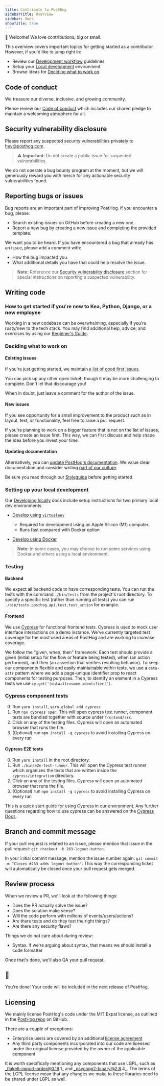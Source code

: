 ```yaml
---
title: Contribute to PostHog
sidebarTitle: Overview
sidebar: Docs
showTitle: true
---
```


👋 Welcome! We love contributions, big or small. 

This overview covers important topics for getting started as a contributor. However, if you'd like to jump right in:

- Review our [Development workflow](/docs/contribute/development-workflow) guidelines
- Setup your [Local development](/docs/contribute/developing-locally) environment
- Browse ideas for [Deciding what to work on](#deciding-what-to-work-on)

## Code of conduct

We treasure our diverse, inclusive, and growing community. 

Please review our [Code of conduct](/docs/contribute/code-of-conduct) which includes our shared pledge to maintain a welcoming atmophere for all.

## Security vulnerability disclosure

Please report any suspected security vulnerabilities privately to [hey@posthog.com](mailto:hey@posthog.com). 

> ⚠️ **Important**: Do not create a public issue for suspected vulnerabilities.

We do not operate a bug bounty program at the moment, but we will generously reward you with merch for any actionable security vulnerabilities found.

## Reporting bugs or issues

Bug reports are an important part of improving PostHog. If you encounter a bug, please:

- Search existing issues on GitHub before creating a new one. 
- Report a new bug by creating a new issue and completing the provided template. 

We want you to be heard. If you have encountered a bug that already has an issue, please add a comment with:

- How the bug impacted you.
- What additional details you have that could help resolve the issue.

> **Note:** Reference our [Security vulnerability disclosure](contribute#security-vulnerability-disclosure) section for special instructions on reporting a suspected vulnerability.

## Writing code 

### How to get started if you're new to Kea, Python, Django, or a new employee

Working in a new codebase can be overwhelming, especially if you're rusty/new to the tech stack. 
You may find additional help, advice, and exercises by using our [Beginner's Guide](/handbook/engineering/beginners-guide/introduction).

### Deciding what to work on

#### Existing issues

If you're just getting started, we maintain [a list of good first issues](https://github.com/PostHog/posthog/issues?q=is%3Aissue+is%3Aopen+label%3A%22good+first+issue%22).

You can pick up any other open ticket, though it may be more challenging to complete. Don't let that discourage you! 

When in doubt, just leave a comment for the author of the issue.

#### New issues

If you see opportunity for a small improvement to the product such as in layout, text, or functionality, feel free to raise a pull request.

If you're planning to work on a bigger feature that is not on the list of issues, please create an issue first. This way, we can first discuss and help shape the idea before you invest your time. 

#### Updating documentation

Alternatively, you can [update PostHog's documentation](/docs/contribute/updating-documentation). We value clear documentation and consider writing [part of our culture](/handbook/company/culture).

Be sure you read through our [Styleguide](https://github.com/PostHog/posthog.com/blob/master/STYLEGUIDE.md) before getting started.

### Setting up your local development

Our [Developing locally](/docs/contribute/developing-locally) docs include setup instructions for two primary local dev environments:

- [Develop using `virtualenv`](http://localhost:8001/docs/contribute/developing-locally#using-virtualenv)
   - Required for development using an Apple Silicon (M1) computer. 
   - Runs fast compared with Docker option
   
- [Develop using Docker](http://localhost:8001/docs/contribute/developing-locally#using-docker)

> **Note:** In some cases, you may choose to run some services using Docker and others using a local environment.


### Testing

#### Backend
We expect all backend code to have corresponding tests. You can run the tests with the command `./bin/tests` from the project's root directory. To specify a specific test (rather than running all tests) you can run `./bin/tests posthog.api.test.test_action` for example.

#### Frontend
We use [Cypress](https://www.cypress.io/) for functional frontend tests. Cypress is used to mock user interface interactions on a demo instance. We've currently targeted test coverage for the most used areas of PostHog and are working to increase coverage. 

We follow the "given, when, then" framework. Each test should provide a given (initial setup for the flow or feature being tested), when (an action performed), and then (an assertion that verifies resulting behavior). To keep our components flexible and easily maintainable within tests, we use a `data-attr` pattern where we add a page-unique identifier prop to react components for testing purposes. Then, to identify an element in a Cypress tests we use `cy.get('[dataattr=some-identifier]')`. 

### Cypress component tests

0. Run `yarn install`, `yarn global add cypress`
1. Run `npx cypress open`. This will open cypress test runner, component tests are bundled together with source under `frontend/src`.
2. Click on any of the testing files. Cypress will open an automated browser that runs the file. 
3. (Optional) run `npm install -g cypress` to avoid installing Cypress on every run

#### Cypress E2E tests

0. Run `yarn install` in the root directory.
1. Run `./bin/e2e-test-runner`. This will open the Cypress test runner which organizes the tests that are written inside the `cypress/integration` directory.
2. Click on any of the testing files. Cypress will open an automated browser that runs the file. 
3. (Optional) run `npm install -g cypress` to avoid installing Cypress on every run

This is a quick start guide for using Cypress in our environment. Any further questions regarding how to use cypress can be answered on the [Cypress Docs](https://docs.cypress.io/). 

## Branch and commit message

If your pull request is related to an issue, please mention that issue in the pull request: `git checkout -b 263-logout-button`.

In your initial commit message, mention the issue number again: `git commit -m "Closes #263 adds logout button"`. This way the corresponding ticket will automatically be closed once your pull request gets merged.

## Review process

When we review a PR, we'll look at the following things:
- Does the PR actually solve the issue?
- Does the solution make sense?
- Will the code perform with millions of events/users/actions?
- Are there tests and do they test the right things?
- Are there any security flaws?

Things we do not care about during review:
- Syntax. If we're arguing about syntax, that means we should install a code formatter

Once that's done, we'll also QA your pull request.

## 🎉

You're done! Your code will be included in the next release of PostHog.

## Licensing

We mainly license PostHog's code under the MIT Expat license, as outlined in the [PostHog repo](https://github.com/PostHog/posthog/blob/master/LICENSE) on GitHub. 

There are a couple of exceptions:
- Enterprise users are covered by an additional [license agreement](https://github.com/PostHog/posthog/blob/master/ee/LICENSE)
- Any third party components incorporated into our code are licensed under the original license provided by the owner of the applicable component

It is worth specifically mentioning any components that use LGPL, such as _flake8-import-order@0.18.1_ and _psycopg2-binary@2.8.4_. The terms of the LGPL license mean that any changes we make to these libraries need to be shared under LGPL as well.
